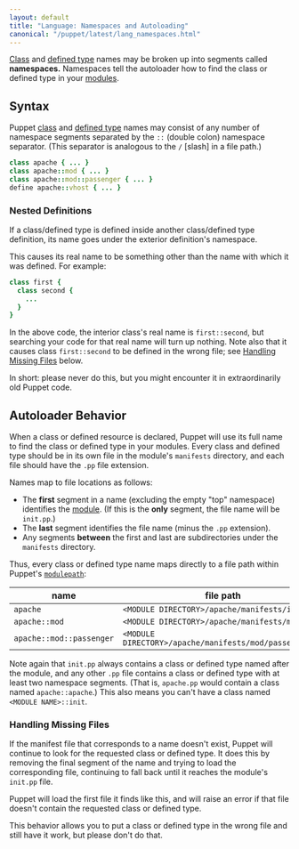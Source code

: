 ```yaml
---
layout: default
title: "Language: Namespaces and Autoloading"
canonical: "/puppet/latest/lang_namespaces.html"
---
```


[classes]: ./lang_classes.html
[define]: ./lang_defined_types.html
[variables]: ./lang_variables.html
[modulepath]: ./dirs_modulepath.html
[module]: ./modules_fundamentals.html
[scopes]: ./lang_scope.html
[include]: ./lang_classes.html#using-include
[PUP-121]: https://tickets.puppetlabs.com/browse/PUP-121
[inherits]: ./lang_classes.html#inheritance
[allowed]: ./lang_reserved.html#classes-and-defined-types
[relative_below]: #aside-historical-context


[Class][classes] and [defined type][define] names may be broken up into segments called **namespaces.** Namespaces tell the autoloader how to find the class or defined type in your [modules][module].

Syntax
-----

Puppet [class][classes] and [defined type][define] names may consist of any number of namespace segments separated by the `::` (double colon) namespace separator. (This separator is analogous to the `/` \[slash\] in a file path.)

~~~ ruby
class apache { ... }
class apache::mod { ... }
class apache::mod::passenger { ... }
define apache::vhost { ... }
~~~

### Nested Definitions

If a class/defined type is defined inside another class/defined type definition, its name goes under the exterior definition's namespace.

This causes its real name to be something other than the name with which it was defined. For example:

~~~ ruby
class first {
  class second {
    ...
  }
}
~~~

In the above code, the interior class's real name is `first::second`, but searching your code for that real name will turn up nothing. Note also that it causes class `first::second` to be defined in the wrong file; see [Handling Missing Files](#handling-missing-files) below.

In short: please never do this, but you might encounter it in extraordinarily old Puppet code.

Autoloader Behavior
-----

When a class or defined resource is declared, Puppet will use its full name to find the class or defined type in your modules. Every class and defined type should be in its own file in the module's `manifests` directory, and each file should have the `.pp` file extension.

Names map to file locations as follows:

* The **first** segment in a name (excluding the empty "top" namespace) identifies the [module][]. (If this is the **only** segment, the file name will be `init.pp`.)
* The **last** segment identifies the file name (minus the `.pp` extension).
* Any segments **between** the first and last are subdirectories under the `manifests` directory.

Thus, every class or defined type name maps directly to a file path within Puppet's [`modulepath`][modulepath]:

name                     | file path
------------------------ | ---------
`apache`                 | `<MODULE DIRECTORY>/apache/manifests/init.pp`
`apache::mod`            | `<MODULE DIRECTORY>/apache/manifests/mod.pp`
`apache::mod::passenger` | `<MODULE DIRECTORY>/apache/manifests/mod/passenger.pp`

Note again that `init.pp` always contains a class or defined type named after the module, and any other `.pp` file contains a class or defined type with at least two namespace segments. (That is, `apache.pp` would contain a class named `apache::apache`.) This also means you can't have a class named `<MODULE NAME>::init`.

### Handling Missing Files

If the manifest file that corresponds to a name doesn't exist, Puppet will continue to look for the requested class or defined type. It does this by removing the final segment of the name and trying to load the corresponding file, continuing to fall back until it reaches the module's `init.pp` file.

Puppet will load the first file it finds like this, and will raise an error if that file doesn't contain the requested class or defined type.

This behavior allows you to put a class or defined type in the wrong file and still have it work, but please don't do that.
